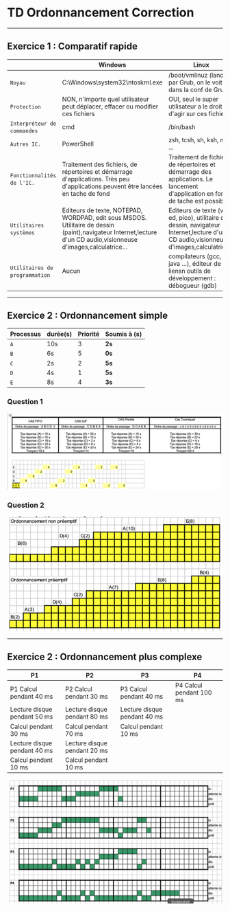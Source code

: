 # TD Ordonnancement Correction

---

## Exercice 1 : Comparatif rapide

|   | **Windows** | **Linux** |
| --- | --- | --- |
| ``Noyau`` | C:\Windows\system32\ntoskrnl.exe | /boot/vmlinuz (lancé par Grub, on le voit dans la conf de Grub) |
| ``Protection`` | NON, n'importe quel utilisateur peut déplacer, effacer ou modifier ces fichiers | OUI, seul le super utilisateur a le droit d'agir sur ces fichiers. |
| ``Interpréteur de commandes`` | cmd | /bin/bash |
| ``Autres IC.`` | PowerShell | zsh, tcsh, sh, ksh, mc, … |
| ``Fonctionnalités de l'IC.`` |Traitement des fichiers, de répertoires et démarrage d'applications. Très peu d'applications peuvent être lancées en tache de fond|Traitement de fichiers, de répertoires et démarrage des applications. Le lancement d'application en fond de tache est possible|
| ``Utilitaires systèmes`` |Editeurs de texte, NOTEPAD, WORDPAD, edit sous MSDOS. Utilitaire de dessin (paint),navigateur Internet,lecture d'un CD audio,visionneuse d'images,calculatrice…|Editeurs de texte (vi, ed, pico), utilitaire de dessin, navigateur Internet,lecture d'un CD audio,visionneuse d'images,calculatrice…|
| ``Utilitaires de programmation`` | Aucun |compilateurs (gcc, java …), éditeur de liensn outils de développement : débogueur (gdb)|

---

## Exercice 2 : Ordonnancement simple

| Processus    | durée(s) | Priorité | **Soumis à (s)** |
| ------------ | -------- | ---------| ---------------- |
| `A`          | 10s      | 3        | **2s**           |  
| `B`          | 6s       | 5        | **0s**           |
| `C`          | 2s       | 2        | **5s**           |
| `D`          | 4s       | 1        | **5s**           |
| `E`          | 8s       | 4        | **3s**           | 

### Question 1

![ex2q1.png](./assets/images/tdOrdo/ex2q1.png "ex2q1.png")

### Question 2

![ex2q2.png](./assets/images/tdOrdo/ex2q2.png "ex2q2.png")

---

## Exercice 2 : Ordonnancement plus complexe

| P1                            | P2                            |     P3                             | P4                      |
| ----------------------------- | ----------------------------- | -----------------------------------| ----------------------- |
|  P1 Calcul pendant 40 ms      | P2 Calcul pendant 30 ms       | P3 Calcul pendant 40 ms            | P4 Calcul pendant 100 ms|
|  Lecture disque pendant 50 ms | Lecture disque pendant 80 ms  | Lecture disque pendant 40 ms       ||
|  Calcul pendant 30 ms         | Calcul pendant 70 ms          | Calcul pendant 10 ms               ||
|  Lecture disque pendant 40 ms | Lecture disque pendant 20 ms  |||
|  Calcul pendant 10 ms         | Calcul pendant 10 ms          |||

![ex3.png](./assets/images/tdOrdo/ex3.png "ex3.png")


